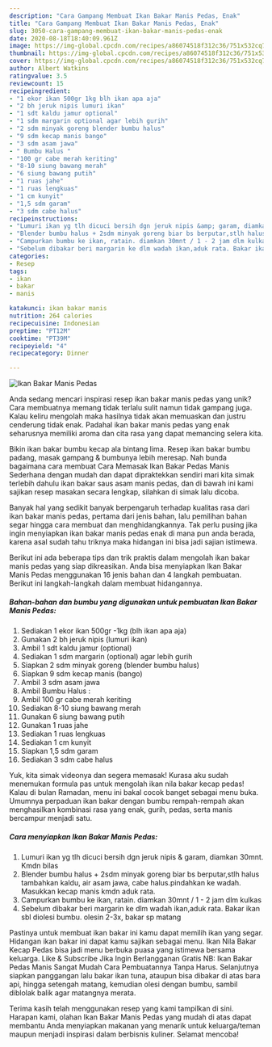```yaml
---
description: "Cara Gampang Membuat Ikan Bakar Manis Pedas, Enak"
title: "Cara Gampang Membuat Ikan Bakar Manis Pedas, Enak"
slug: 3050-cara-gampang-membuat-ikan-bakar-manis-pedas-enak
date: 2020-08-18T18:40:09.961Z
image: https://img-global.cpcdn.com/recipes/a86074518f312c36/751x532cq70/ikan-bakar-manis-pedas-foto-resep-utama.jpg
thumbnail: https://img-global.cpcdn.com/recipes/a86074518f312c36/751x532cq70/ikan-bakar-manis-pedas-foto-resep-utama.jpg
cover: https://img-global.cpcdn.com/recipes/a86074518f312c36/751x532cq70/ikan-bakar-manis-pedas-foto-resep-utama.jpg
author: Albert Watkins
ratingvalue: 3.5
reviewcount: 15
recipeingredient:
- "1 ekor ikan 500gr 1kg blh ikan apa aja"
- "2 bh jeruk nipis lumuri ikan"
- "1 sdt kaldu jamur optional"
- "1 sdm margarin optional agar lebih gurih"
- "2 sdm minyak goreng blender bumbu halus"
- "9 sdm kecap manis bango"
- "3 sdm asam jawa"
- " Bumbu Halus "
- "100 gr cabe merah keriting"
- "8-10 siung bawang merah"
- "6 siung bawang putih"
- "1 ruas jahe"
- "1 ruas lengkuas"
- "1 cm kunyit"
- "1,5 sdm garam"
- "3 sdm cabe halus"
recipeinstructions:
- "Lumuri ikan yg tlh dicuci bersih dgn jeruk nipis &amp; garam, diamkan 30mnt. Kmdn bilas"
- "Blender bumbu halus + 2sdm minyak goreng biar bs berputar,stlh halus tambahkan kaldu, air asam jawa, cabe halus.pindahkan ke wadah. Masukkan kecap manis kmdn aduk rata."
- "Campurkan bumbu ke ikan, ratain. diamkan 30mnt / 1 - 2 jam dlm kulkas"
- "Sebelum dibakar beri margarin ke dlm wadah ikan,aduk rata. Bakar ikan sbl diolesi bumbu. olesin 2-3x, bakar sp matang"
categories:
- Resep
tags:
- ikan
- bakar
- manis

katakunci: ikan bakar manis 
nutrition: 264 calories
recipecuisine: Indonesian
preptime: "PT12M"
cooktime: "PT39M"
recipeyield: "4"
recipecategory: Dinner

---
```



![Ikan Bakar Manis Pedas](https://img-global.cpcdn.com/recipes/a86074518f312c36/751x532cq70/ikan-bakar-manis-pedas-foto-resep-utama.jpg)

Anda sedang mencari inspirasi resep ikan bakar manis pedas yang unik? Cara membuatnya memang tidak terlalu sulit namun tidak gampang juga. Kalau keliru mengolah maka hasilnya tidak akan memuaskan dan justru cenderung tidak enak. Padahal ikan bakar manis pedas yang enak seharusnya memiliki aroma dan cita rasa yang dapat memancing selera kita.

Bikin ikan bakar bumbu kecap ala bintang lima. Resep ikan bakar bumbu padang, masak gampang &amp; bumbunya lebih meresap. Nah bunda bagaimana cara membuat Cara Memasak Ikan Bakar Pedas Manis Sederhana dengan mudah dan dapat dipraktekkan sendiri mari kita simak terlebih dahulu ikan bakar saus asam manis pedas, dan di bawah ini kami sajikan resep masakan secara lengkap, silahkan di simak lalu dicoba.

Banyak hal yang sedikit banyak berpengaruh terhadap kualitas rasa dari ikan bakar manis pedas, pertama dari jenis bahan, lalu pemilihan bahan segar hingga cara membuat dan menghidangkannya. Tak perlu pusing jika ingin menyiapkan ikan bakar manis pedas enak di mana pun anda berada, karena asal sudah tahu triknya maka hidangan ini bisa jadi sajian istimewa.


Berikut ini ada beberapa tips dan trik praktis dalam mengolah ikan bakar manis pedas yang siap dikreasikan. Anda bisa menyiapkan Ikan Bakar Manis Pedas menggunakan 16 jenis bahan dan 4 langkah pembuatan. Berikut ini langkah-langkah dalam membuat hidangannya.

<!--inarticleads1-->

##### Bahan-bahan dan bumbu yang digunakan untuk pembuatan Ikan Bakar Manis Pedas:

1. Sediakan 1 ekor ikan 500gr -1kg (blh ikan apa aja)
1. Gunakan 2 bh jeruk nipis (lumuri ikan)
1. Ambil 1 sdt kaldu jamur (optional)
1. Sediakan 1 sdm margarin (optional) agar lebih gurih
1. Siapkan 2 sdm minyak goreng (blender bumbu halus)
1. Siapkan 9 sdm kecap manis (bango)
1. Ambil 3 sdm asam jawa
1. Ambil  Bumbu Halus :
1. Ambil 100 gr cabe merah keriting
1. Sediakan 8-10 siung bawang merah
1. Gunakan 6 siung bawang putih
1. Gunakan 1 ruas jahe
1. Sediakan 1 ruas lengkuas
1. Sediakan 1 cm kunyit
1. Siapkan 1,5 sdm garam
1. Sediakan 3 sdm cabe halus


Yuk, kita simak videonya dan segera memasak! Kurasa aku sudah menemukan formula pas untuk mengolah ikan nila bakar kecap pedas! Kalau di bulan Ramadan, menu ini bakal cocok banget sebagai menu buka. Umumnya perpaduan ikan bakar dengan bumbu rempah-rempah akan menghasilkan kombinasi rasa yang enak, gurih, pedas, serta manis bercampur menjadi satu. 

<!--inarticleads2-->

##### Cara menyiapkan Ikan Bakar Manis Pedas:

1. Lumuri ikan yg tlh dicuci bersih dgn jeruk nipis &amp; garam, diamkan 30mnt. Kmdn bilas
1. Blender bumbu halus + 2sdm minyak goreng biar bs berputar,stlh halus tambahkan kaldu, air asam jawa, cabe halus.pindahkan ke wadah. Masukkan kecap manis kmdn aduk rata.
1. Campurkan bumbu ke ikan, ratain. diamkan 30mnt / 1 - 2 jam dlm kulkas
1. Sebelum dibakar beri margarin ke dlm wadah ikan,aduk rata. Bakar ikan sbl diolesi bumbu. olesin 2-3x, bakar sp matang


Pastinya untuk membuat ikan bakar ini kamu dapat memilih ikan yang segar. Hidangan ikan bakar ini dapat kamu sajikan sebagai menu. Ikan Nila Bakar Kecap Pedas bisa jadi menu berbuka puasa yang istimewa bersama keluarga. Like &amp; Subscribe Jika Ingin Berlangganan Gratis NB: Ikan Bakar Pedas Manis Sangat Mudah Cara Pembuatannya Tanpa Harus. Selanjutnya siapkan panggangan lalu bakar ikan tuna, ataupun bisa dibakar di atas bara api, hingga setengah matang, kemudian olesi dengan bumbu, sambil diblolak balik agar matangnya merata. 

Terima kasih telah menggunakan resep yang kami tampilkan di sini. Harapan kami, olahan Ikan Bakar Manis Pedas yang mudah di atas dapat membantu Anda menyiapkan makanan yang menarik untuk keluarga/teman maupun menjadi inspirasi dalam berbisnis kuliner. Selamat mencoba!
